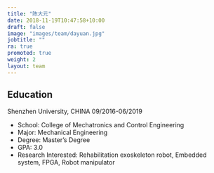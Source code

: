 ```yaml
---
title: "陈大元"
date: 2018-11-19T10:47:58+10:00
draft: false
image: "images/team/dayuan.jpg"
jobtitle: ""
ra: true
promoted: true
weight: 2
layout: team
---
```


## Education  
Shenzhen University, CHINA 09/2016-06/2019
- School: College of Mechatronics and Control Engineering
- Major: Mechanical Engineering
- Degree: Master’s Degree
- GPA: 3.0
- Research Interested: Rehabilitation exoskeleton robot, Embedded system, FPGA, Robot manipulator
